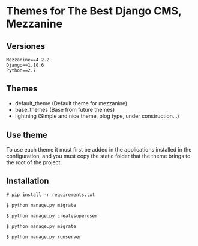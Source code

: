 # Themes for The Best Django CMS, Mezzanine

## Versiones
```
Mezzanine==4.2.2
Django==1.10.6
Python==2.7
```

## Themes
- default_theme (Default theme for mezzanine)
- base_themes (Base from future themes)
- lightning (Simple and nice theme, blog type, under construction...)

## Use theme
To use each theme it must first be added in the applications installed in the configuration, and you must copy the static folder that the theme brings to the root of the project.

## Installation
```
# pip install -r requirements.txt

$ python manage.py migrate

$ python manage.py createsuperuser

$ python manage.py migrate

$ python manage.py runserver
```
